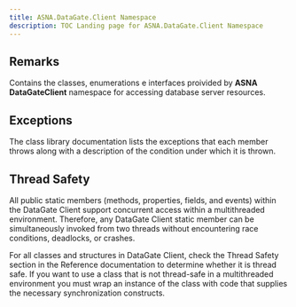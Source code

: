```yaml
---
title: ASNA.DataGate.Client Namespace
description: TOC Landing page for ASNA.DataGate.Client Namespace
---
```


## Remarks

Contains the classes, enumerations e interfaces proivided by **ASNA DataGateClient** namespace for accessing database server resources.


## Exceptions
The class library documentation lists the exceptions that each member throws along with a description of the condition under which it is thrown. 

## Thread Safety
All public static members (methods, properties, fields, and events) within the DataGate Client support concurrent access within a multithreaded environment. Therefore, any DataGate Client static member can be simultaneously invoked from two threads without encountering race conditions, deadlocks, or crashes.

For all classes and structures in DataGate Client, check the Thread Safety section in the Reference documentation to determine whether it is thread safe. If you want to use a class that is not thread-safe in a multithreaded environment you must wrap an instance of the class with code that supplies the necessary synchronization constructs. 

